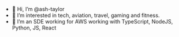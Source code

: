 - 👋 Hi, I’m @ash-taylor
- 👀 I’m interested in tech, aviation, travel, gaming and fitness.
- 🌱 I’m an SDE working for AWS working with TypeScript, NodeJS, Python, JS, React

<!---
ash-taylor/ash-taylor is a ✨ special ✨ repository because its `README.md` (this file) appears on your GitHub profile.
You can click the Preview link to take a look at your changes.
--->
